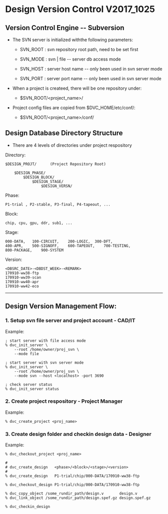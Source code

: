 # Design Version Control V2017_1025

## Version Control Engine -- Subversion

- The SVN server is initialized withthe following parameters:

  * SVN_ROOT : svn repository root path, need to be set first
  
  * SVN_MODE : svn | file -- server db access mode
  * SVN_HOST : server host name -- only been used in svn server mode
  * SVN_PORT : server port name -- only been used in svn server mode
  
- When a project is createed, there will be one repository under:

  * $SVN_ROOT/<project_name>/

- Project config files are copied from $DVC_HOME/etc/conf/:

  * $SVN_ROOT/<project_name>/conf/
      

## Design Database Directory Structure

- There are 4 levels of directories under project respository

Directory:

	$DESIGN_PROJT/		(Project Repository Root)

		$DESIGN_PHASE/
			$DESIGN_BLOCK/
				$DESIGN_STAGE/
					$DESIGN_VERSN/


Phase:

	P1-trial , P2-stable, P3-final, P4-tapeout, ...

Block:

	chip, cpu, gpu, ddr, sub1, ...

Stage:

	000-DATA,	100-CIRCUIT,	200-LOGIC,	300-DFT,
	400-APR,	500-SIGNOFF,	600-TAPEOUT,	700-TESTING,
	800-PACKAGE,	900-SYSTEM

Version:

	<DBSRC_DATE>-<DBDST_WEEK>-<REMARK>
	170910-ww38-ftp
	170910-ww39-scan
	170910-ww40-apr
	170910-ww42-eco

***
## Design Version Management Flow:

### 1. Setup svn file server and project account - CAD/IT

Example:

	; start server with file access mode
	% dvc_init_server \
		--root /home/owner/proj_svn \
		--mode file

	; start server with svn server mode
	% dvc_init_server \
		--root /home/owner/proj_svn \
		--mode svn --host <localhost> -port 3690

	; check server status
	% dvc_init_server status

### 2. Create project respository - Project Manager

Example:

	% dvc_create_project <proj_name>


### 3. Create design folder and checkin design data - Designer

Example:

	% dvc_checkout_project <proj_name>
	
	#
	# dvc_create_design   <phase>/<block>/<stage>/<version>
	#
	% dvc_create_design   P1-trial/chip/000-DATA/170910-ww38-ftp

	% dvc_checkout_design P1-trial/chip/000-DATA/170910-ww38-ftp

	% dvc_copy_object /some_rundir_path/design.v       design.v
	% dvc_link_object /some_rundir_path/design.spef.gz design.spef.gz

	% dvc_checkin_design 


